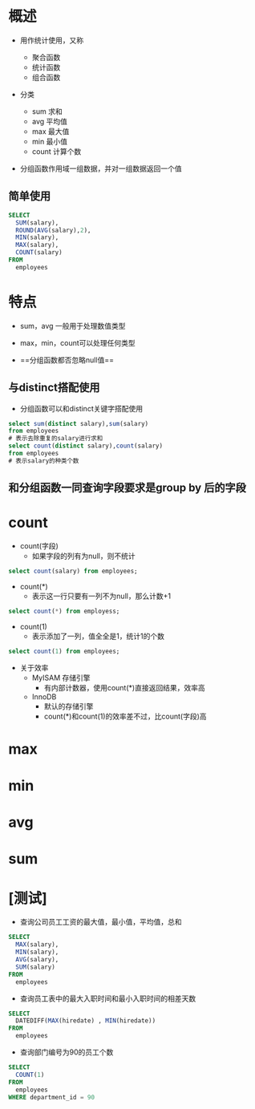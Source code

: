 # 概述

- 用作统计使用，又称
  - 聚合函数
  - 统计函数
  - 组合函数

- 分类
  - sum 求和
  - avg 平均值
  - max 最大值
  - min 最小值
  - count 计算个数

- 分组函数作用域一组数据，并对一组数据返回一个值



## 简单使用

```sql
SELECT
  SUM(salary),
  ROUND(AVG(salary),2),
  MIN(salary),
  MAX(salary),
  COUNT(salary)
FROM
  employees
```



# 特点

- sum，avg 一般用于处理数值类型

- max，min，count可以处理任何类型

- ==分组函数都否忽略null值==

  

## 与distinct搭配使用

- 分组函数可以和distinct关键字搭配使用

```sql
select sum(distinct salary),sum(salary)
from employees
# 表示去除重复的salary进行求和
select count(distinct salary),count(salary)
from employees
# 表示salary的种类个数
```



## 和分组函数一同查询字段要求是group by 后的字段



# count

- count(字段)
  - 如果字段的列有为null，则不统计

```sql
select count(salary) from employees;
```

- count(*)
  - 表示这一行只要有一列不为null，那么计数+1

```sql
select count(*) from employess;
```

- count(1) 
  - 表示添加了一列，值全全是1，统计1的个数

```sql
select count(1) from employees;
```

- 关于效率
  - MyISAM 存储引擎
    - 有内部计数器，使用count(*)直接返回结果，效率高
  - InnoDB
    - 默认的存储引擎
    - count(*)和count(1)的效率差不过，比count(字段)高



# max

# min

# avg

# sum



# [测试]

- 查询公司员工工资的最大值，最小值，平均值，总和

```sql
SELECT
  MAX(salary),
  MIN(salary),
  AVG(salary),
  SUM(salary)
FROM
  employees
```

- 查询员工表中的最大入职时间和最小入职时间的相差天数

```sql
SELECT
  DATEDIFF(MAX(hiredate) , MIN(hiredate))
FROM
  employees
```

- 查询部门编号为90的员工个数

```sql
SELECT
  COUNT(1)
FROM
  employees
WHERE department_id = 90
```

